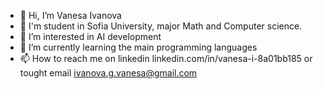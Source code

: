 - 👋 Hi, I’m Vanesa Ivanova
- 📖 I'm student in Sofia University, major Math and Computer science.
- 👀 I’m interested in AI development
- 🌱 I’m currently learning the main programming languages
- 📫 How to reach me on linkedin linkedin.com/in/vanesa-i-8a01bb185 or tought email ivanova.g.vanesa@gmail.com
